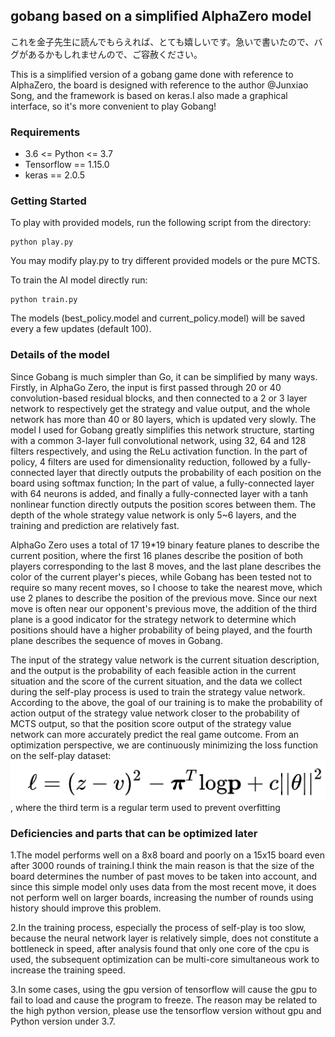 ## gobang based on a simplified AlphaZero model
これを金子先生に読んでもらえれば、とても嬉しいです。急いで書いたので、バグがあるかもしれませんので、ご容赦ください。

This is a simplified version of a gobang game done with reference to AlphaZero, the board is designed with reference to the author @Junxiao Song, and the framework is based on keras.I also made a graphical interface, so it's more convenient to play Gobang!

### Requirements
- 3.6 <= Python <= 3.7
- Tensorflow == 1.15.0
- keras == 2.0.5

### Getting Started
To play with provided models, run the following script from the directory:  
```
python play.py  
```
You may modify play.py to try different provided models or the pure MCTS.

To train the AI model directly run:   
```
python train.py
```
The models (best_policy.model and current_policy.model) will be saved every a few updates (default 100).  


### Details of the model
Since Gobang is much simpler than Go, it can be simplified by many ways.
Firstly, in AlphaGo Zero, the input is first passed through 20 or 40 convolution-based residual blocks, and then connected to a 2 or 3 layer network to respectively get the strategy and value output, and the whole network has more than 40 or 80 layers, which is updated very slowly. The model I used for Gobang greatly simplifies this network structure, starting with a common 3-layer full convolutional network, using 32, 64 and 128 filters respectively, and using the ReLu activation function. In the part of policy, 4 filters are used for dimensionality reduction, followed by a fully-connected layer that directly outputs the probability of each position on the board using softmax function; In the part of value,  a fully-connected layer with 64 neurons is added, and finally a fully-connected layer with a tanh nonlinear function directly outputs the position scores between them. The depth of the whole strategy value network is only 5~6 layers, and the training and prediction are relatively fast.

AlphaGo Zero uses a total of 17 19*19 binary feature planes to describe the current position, where the first 16 planes describe the position of both players corresponding to the last 8 moves, and the last plane describes the color of the current player's pieces, while Gobang has been tested not to require so many recent moves, so I choose to take the nearest move, which use 2 planes to describe the position of the previous move. Since our next move is often near our opponent's previous move, the addition of the third plane is a good indicator for the strategy network to determine which positions should have a higher probability of being played, and the fourth plane describes the sequence of moves in Gobang.

The input of the strategy value network is the current situation description, and the output is the probability of each feasible action in the current situation and the score of the current situation, and the data we collect during the self-play process is used to train the strategy value network. According to the above, the goal of our training is to make the probability of action output of the strategy value network closer to the probability of MCTS output, so that the position score output of the strategy value network can more accurately predict the real game outcome. From an optimization perspective, we are continuously minimizing the loss function on the self-play dataset: ![image](https://github.com/chxxx574/Gobang_practice/blob/main/img_e.png), where the third term is a regular term used to prevent overfitting


### Deficiencies and parts that can be optimized later
1.The model performs well on a 8x8 board and poorly on a 15x15 board even after 3000 rounds of training.I think the main reason is that the size of the board determines the number of past moves to be taken into account, and since this simple model only uses data from the most recent move, it does not perform well on larger boards, increasing the number of rounds using history should improve this problem.

2.In the training process, especially the process of self-play is too slow, because the neural network layer is relatively simple, does not constitute a bottleneck in speed, after analysis found that only one core of the cpu is used, the subsequent optimization can be multi-core simultaneous work to increase the training speed.

3.In some cases, using the gpu version of tensorflow will cause the gpu to fail to load and cause the program to freeze. The reason may be related to the high python version, please use the tensorflow version without gpu and Python version under 3.7.

